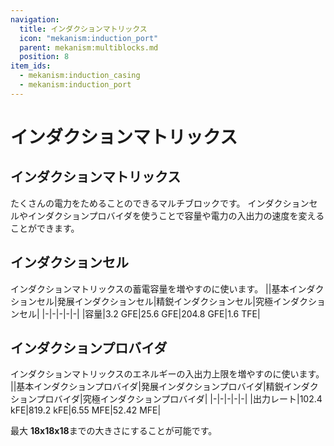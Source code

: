 ```yaml
---
navigation:
  title: インダクションマトリックス
  icon: "mekanism:induction_port"
  parent: mekanism:multiblocks.md
  position: 8
item_ids:
  - mekanism:induction_casing
  - mekanism:induction_port
---
```


# インダクションマトリックス
## インダクションマトリックス
<GameScene interactive={true} zoom="2">
  <ImportStructure src="../assets/machines/induction.snbt" />
</GameScene>
<Row>
<RecipeFor id="mekanism:induction_casing"/>
<RecipeFor id="mekanism:induction_port"/>
</Row>

たくさんの電力をためることのできるマルチブロックです。 
インダクションセルやインダクションプロバイダを使うことで容量や電力の入出力の速度を変えることができます。  

## インダクションセル
インダクションマトリックスの蓄電容量を増やすのに使います。
||基本インダクションセル|発展インダクションセル|精鋭インダクションセル|究極インダクションセル|
|-|-|-|-|-|
|容量|3.2 GFE|25.6 GFE|204.8 GFE|1.6 TFE|

<Row>
<ItemImage id="mekanism:basic_induction_cell" scale="2" />
<ItemImage id="mekanism:advanced_induction_cell" scale="2" />
<ItemImage id="mekanism:elite_induction_cell" scale="2" />
<ItemImage id="mekanism:ultimate_induction_cell" scale="2" />
</Row>

## インダクションプロバイダ
インダクションマトリックスのエネルギーの入出力上限を増やすのに使います。 
||基本インダクションプロバイダ|発展インダクションプロバイダ|精鋭インダクションプロバイダ|究極インダクションプロバイダ|
|-|-|-|-|-|
|出力レート|102.4 kFE|819.2 kFE|6.55 MFE|52.42 MFE|

<Row>
<ItemImage id="mekanism:basic_induction_provider" scale="2" />
<ItemImage id="mekanism:advanced_induction_provider" scale="2" />
<ItemImage id="mekanism:elite_induction_provider" scale="2" />
<ItemImage id="mekanism:ultimate_induction_provider" scale="2" />
</Row>

最大 **18x18x18**までの大きさにすることが可能です。


